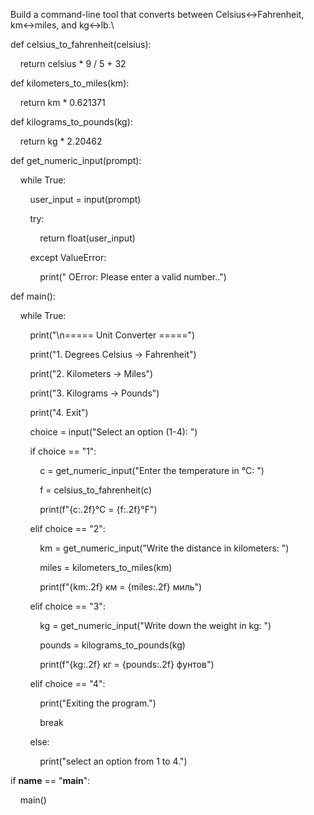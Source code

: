 Build a command-line tool that converts between
Celsius↔Fahrenheit, km↔miles, and kg↔lb.\

def celsius_to_fahrenheit(celsius):

    return celsius * 9 / 5 + 32

  

def kilometers_to_miles(km):

    return km * 0.621371

  

def kilograms_to_pounds(kg):

    return kg * 2.20462

  

def get_numeric_input(prompt):

    while True:

        user_input = input(prompt)

        try:

            return float(user_input)

        except ValueError:

            print(" ОError: Please enter a valid number..")

  

def main():

    while True:

        print("\n===== Unit Converter =====")

        print("1. Degrees Celsius → Fahrenheit")

        print("2. Kilometers → Miles")

        print("3. Kilograms → Pounds")

        print("4. Exit")

  

        choice = input("Select an option (1-4): ")

  

        if choice == "1":

            c = get_numeric_input("Enter the temperature in °C: ")

            f = celsius_to_fahrenheit(c)

            print(f"{c:.2f}°C = {f:.2f}°F")

  

        elif choice == "2":

            km = get_numeric_input("Write the distance in kilometers: ")

            miles = kilometers_to_miles(km)

            print(f"{km:.2f} км = {miles:.2f} миль")

  

        elif choice == "3":

            kg = get_numeric_input("Write down the weight in kg: ")

            pounds = kilograms_to_pounds(kg)

            print(f"{kg:.2f} кг = {pounds:.2f} фунтов")

  

        elif choice == "4":

            print("Exiting the program.")

            break

  

        else:

            print("select an option from 1 to 4.")

  

if __name__ == "__main__":

    main()